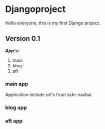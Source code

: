 # Djangoproject
Hello everyone, this is my first Django project.
## Version 0.1
***App's:***
1. main
2. blog
3. aft
### main app
Application include url's from side-navbar.
### blog app

### aft app
